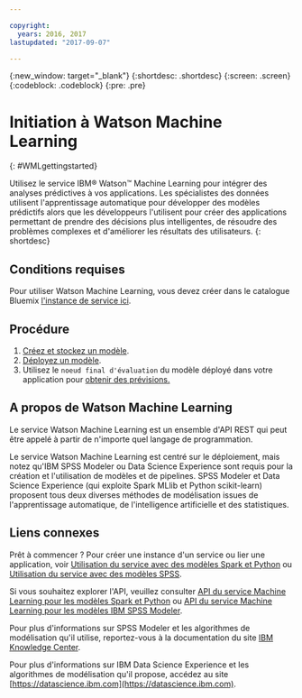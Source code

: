 ```yaml
---

copyright:
  years: 2016, 2017
lastupdated: "2017-09-07"

---
```


<!-- Common attributes used in the template are defined as follows: -->
{:new_window: target="_blank"}
{:shortdesc: .shortdesc}
{:screen: .screen}
{:codeblock: .codeblock}
{:pre: .pre}

# Initiation à Watson Machine Learning
{: #WMLgettingstarted}

Utilisez le service IBM® Watson™ Machine Learning pour intégrer des analyses prédictives à vos applications. Les spécialistes des données utilisent l'apprentissage automatique pour
développer des modèles prédictifs alors que les développeurs l'utilisent pour créer des applications permettant de prendre des décisions plus intelligentes, de résoudre des problèmes complexes
et d'améliorer les résultats des utilisateurs.
{: shortdesc}

## Conditions requises

Pour utiliser Watson Machine Learning, vous devez créer dans le catalogue Bluemix [l'instance
de service ici](https://console.bluemix.net/catalog/services/ibm-watson-machine-learning/).

## Procédure

1. [Créez et stockez un modèle](pm_custom_models.html).
2. [Déployez un modèle](pm_service_api_spark_online.html).
3. Utilisez le `noeud final d'évaluation` du modèle déployé dans votre application pour [obtenir des prévisions.](pm_service_api_spark_building.html)

## A propos de Watson Machine Learning

Le service Watson Machine Learning est un ensemble d'API REST qui peut être appelé à partir de n'importe quel langage de programmation.

Le service Watson Machine Learning est centré sur le déploiement, mais notez qu'IBM SPSS Modeler ou Data Science Experience sont requis pour la création et l'utilisation de modèles
et de pipelines. SPSS
Modeler et Data Science Experience (qui exploite Spark MLlib et Python scikit-learn)
proposent tous deux diverses méthodes de modélisation issues de l'apprentissage automatique, de l'intelligence artificielle et des statistiques.

## Liens connexes

Prêt à commencer ? Pour créer une instance d'un service ou lier une application, voir
[Utilisation du service avec des modèles Spark et Python](using_pm_service_dsx.html) ou
[Utilisation du service avec des modèles SPSS](using_pm_service.html).

Si vous souhaitez explorer l'API, veuillez consulter [API du service Machine Learning pour les modèles Spark et Python](pm_service_api_spark.html) ou [API du service Machine Learning pour les modèles IBM SPSS Modeler](pm_service_api_spss.html).

Pour plus d'informations sur SPSS Modeler et les algorithmes de modélisation qu'il utilise, reportez-vous à la documentation du site [IBM
Knowledge Center](https://www.ibm.com/support/knowledgecenter/SS3RA7).

Pour plus d'informations sur IBM Data Science Experience et les algorithmes de modélisation qu'il propose, accédez au site
[https://datascience.ibm.com](https://datascience.ibm.com).
